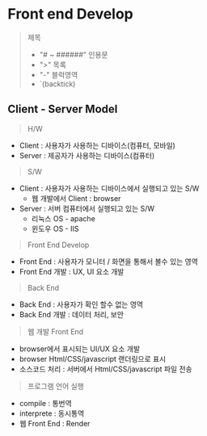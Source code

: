 # Front end Develop

> 제목
> - "# ~ ######"
> 인용문
> - ">"
> 목록
> - "-"
> 블럭영역
> - `(backtick)

## Client - Server Model

>H/W
- Client : 사용자가 사용하는 디바이스(컴퓨터, 모바일)
- Server : 제공자가 사용하는 디바이스(컴퓨터)

>S/W
- Client : 사용자가 사용하는 디바이스에서 실행되고 있는 S/W
  - 웹 개발에서 Client : browser
- Server : 서버 컴퓨터에서 실행되고 있는 S/W
  - 리눅스 OS - apache
  - 윈도우 OS - IIS

> Front End Develop
- Front End : 사용자가 모니터 / 화면을 통해서 볼수 있는 영역
- Front End 개발 : UX, UI 요소 개발

>Back End
- Back End : 사용자가 확인 할수 없는 영역
- Back End 개발 : 데이터 처리, 보안

>웹 개발 Front End
- browser에서 표시되는 UI/UX 요소 개발
- browser Html/CSS/javascript 랜더링으로 표시
- 소스코드 처리 : 서버에서 Html/CSS/javascript 파일 전송

> 프로그램 언어 실행
- compile : 통번역
- interprete : 동시통역
- 웹 Front End : Render



